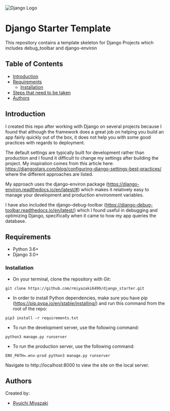 ![Django Logo](https://www.djangoproject.com/m/img/logos/django-logo-positive.png)

# Django Starter Template

This repository contains a template skeleton for Django Projects which includes debug_toolbar and django-environ

## Table of Contents

- [Introduction](#introduction)
- [Requirements](#requirements)
  - [Installation](#installation)
- [Steps that need to be taken](#firststeps)
- [Authors](#authors)

## Introduction

I created this repo after working with Django on several projects because I found that although the framework does a great job on helping you build an app fairly quickly out of the box, it does not help you with some good practices with regards to deployment. 

The default settings are typically built for development rather than production and I found it difficult to change my settings after building the project. My inspiration comes from this article here: https://djangostars.com/blog/configuring-django-settings-best-practices/ where the different approaches are listed. 

My approach uses the django-environ package (https://django-environ.readthedocs.io/en/latest/#) which makes it relatively easy to manage your development and production environment variables.

I have also included the django-debug-toolbar (https://django-debug-toolbar.readthedocs.io/en/latest/) which I found useful in debugging and optimizing Django, specifically when it came to how my app queries the database.

## Requirements

- Python 3.6+
- Django 3.0+

### Installation

- On your terminal, clone the repository with Git:

`git clone https://github.com/rmiyazaki6499/django_starter.git`

- In order to install Python dependencies, make sure you have pip (https://pip.pypa.io/en/stable/installing/)
and run this command from the root of the repo:

`pip3 install -r requirements.txt`

- To run the development server, use the following command:

`python3 manage.py runserver`

- To run the production server, use the following command:

`ENV_PATH=.env-prod python3 manage.py runserver`

Navigate to http://localhost:8000 to view the site on the local server.


## Authors

Created by:

- [Ryuichi Miyazaki](https://github.com/rmiyazaki6499)
